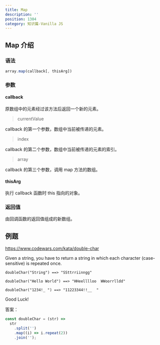 ```yaml
---
title: Map
description: ''
position: 1304
category: 知识篇-Vanilla JS
---
```


## Map 介绍

### 语法

```js
array.map(callback[, thisArg])
```

### 参数

#### callback

原数组中的元素经过该方法后返回一个新的元素。

> currentValue

callback 的第一个参数，数组中当前被传递的元素。

> index

callback 的第二个参数，数组中当前被传递的元素的索引。

> array

callback 的第三个参数，调用 map 方法的数组。

#### thisArg

执行 callback 函数时 this 指向的对象。

### 返回值

由回调函数的返回值组成的新数组。

<adsbygoogle></adsbygoogle>

## 例题

<https://www.codewars.com/kata/double-char>

Given a string, you have to return a string in which each character (case-sensitive) is repeated once.

```
doubleChar("String") ==> "SSttrriinngg"

doubleChar("Hello World") ==> "HHeelllloo  WWoorrlldd"

doubleChar("1234!_ ") ==> "11223344!!__  "
```

Good Luck!

答案：

```js
const doubleChar = (str) =>
  str
    .split('')
    .map((i) => i.repeat(2))
    .join('');
```
